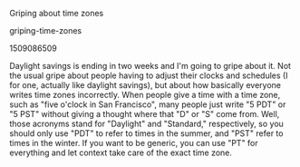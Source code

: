 Griping about time zones

griping-time-zones

1509086509

Daylight savings is ending in two weeks and I'm going to gripe about it.  Not
the usual gripe about people having to adjust their clocks and schedules (I
for one, actually like daylight savings), but about how basically everyone
writes time zones incorrectly.  When people give a time with a time zone, such
as "five o'clock in San Francisco", many people just write "5 PDT" or "5 PST"
without giving a thought where that "D" or "S" come from.  Well, those
acronyms stand for "Daylight" and "Standard," respectively, so you should only
use "PDT" to refer to times in the summer, and "PST" refer to times in the
winter.  If you want to be generic, you can use "PT" for everything and let
context take care of the exact time zone.
